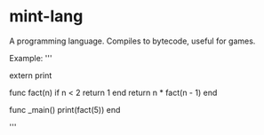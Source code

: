 # mint-lang
A programming language. Compiles to bytecode, useful for games.

Example:
'''

extern print

func fact(n)
	if n < 2 return 1 end
	return n * fact(n - 1)
end

func _main()
	print(fact(5))
end

'''
